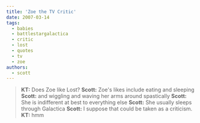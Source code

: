```yaml
---
title: 'Zoe the TV Critic'
date: 2007-03-14
tags:
  - babies
  - battlestargalactica
  - critic
  - lost
  - quotes
  - tv
  - zoe
authors:
  - scott
---
```


> **KT:** Does Zoe like Lost? **Scott:** Zoe's likes include eating and sleeping **Scott:** and wiggling and waving her arms around spastically **Scott:** She is indifferent at best to everything else **Scott:** She usually sleeps through Galactica **Scott:** I suppose that could be taken as a criticism. **KT:** hmm
